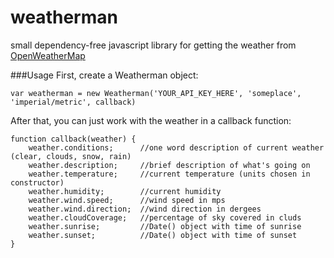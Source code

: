 weatherman
==========
small dependency-free javascript library for getting the weather from [OpenWeatherMap](http://openweathermap.org/)

###Usage
First, create a Weatherman object:

    var weatherman = new Weatherman('YOUR_API_KEY_HERE', 'someplace', 'imperial/metric', callback)
    
After that, you can just work with the weather in a callback function:

    function callback(weather) {
        weather.conditions;      //one word description of current weather (clear, clouds, snow, rain)
        weather.description;     //brief description of what's going on
        weather.temperature;     //current temperature (units chosen in constructor)
        weather.humidity;        //current humidity
        weather.wind.speed;      //wind speed in mps
        weather.wind.direction;  //wind direction in dergees
        weather.cloudCoverage;   //percentage of sky covered in cluds
        weather.sunrise;         //Date() object with time of sunrise
        weather.sunset;          //Date() object with time of sunset
    }
